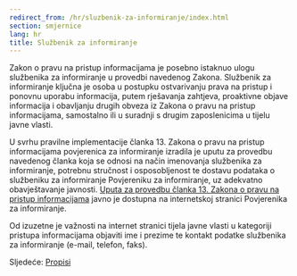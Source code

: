 ```yaml
---
redirect_from: /hr/sluzbenik-za-informiranje/index.html
section: smjernice
lang: hr
title: Službenik za informiranje
---
```


Zakon o pravu na pristup informacijama je posebno istaknuo ulogu službenika za informiranje u provedbi navedenog Zakona. Službenik za informiranje ključna je osoba u postupku ostvarivanju prava na pristup i ponovnu uporabu  informacija, putem rješavanja zahtjeva, proaktivne objave informacija i obavljanju drugih obveza iz Zakona o pravu na pristup informacijama, samostalno ili u suradnji s drugim zaposlenicima u tijelu javne vlasti.

U svrhu pravilne implementacije članka 13. Zakona o pravu na pristup informacijama povjerenica za informiranje izradila je uputu za provedbu navedenog članka koja se odnosi na način imenovanja službenika za informiranje, potrebnu stručnost i osposobljenost te dostavu podataka o službeniku za informiranje Povjereniku za informiranje, uz adekvatno obavještavanje javnosti. [Uputa za provedbu članka 13. Zakona o pravu na pristup informacijama](http://www.pristupinfo.hr/vazno-uputa-za-provedbu-cl-13-zppi/) javno je dostupna na internetskoj stranici Povjerenika za informiranje.

Od izuzetne je važnosti na internet stranici tijela javne vlasti u kategoriji pristupa informacijama objaviti ime i prezime te kontakt podatke službenika za informiranje (e-mail, telefon, faks).

Sljedeće: [Propisi](../propisi)